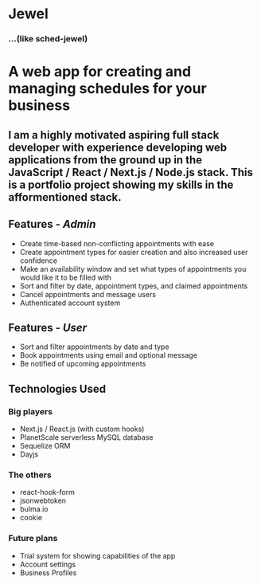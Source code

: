 # Jewel
### ...(like sched-jewel)
# A web app for creating and managing schedules for your business
## I am a highly motivated aspiring full stack developer with experience developing web applications from the ground up in the JavaScript / React / Next.js / Node.js stack. This is a portfolio project showing my skills in the afformentioned stack.

## Features - *Admin*
- Create time-based non-conflicting appointments with ease
- Create appointment types for easier creation and also increased user confidence
- Make an availability window and set what types of appointments you would like it to be filled with
- Sort and filter by date, appointment types, and claimed appointments
- Cancel appointments and message users
- Authenticated account system

## Features - *User*
- Sort and filter appointments by date and type
- Book appointments using email and optional message
- Be notified of upcoming appointments

## Technologies Used
### Big players
- Next.js / React.js (with custom hooks)
- PlanetScale serverless MySQL database
- Sequelize ORM
- Dayjs

### The others
- react-hook-form
- jsonwebtoken
- bulma.io
- cookie

### Future plans
- Trial system for showing capabilities of the app
- Account settings
- Business Profiles
